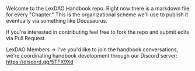 Welcome to the LexDAO Handbook repo. Right now there is a markdown file for every "Chapter." This is the organizational scheme we'll use to publish it eventually via something like Docusaurus.

If you're interested in contributing feel free to fork the repo and submit edits via Pull Request.

LexDAO Members -> I've you'd like to join the handbook conversations, we're coordinating handbook development through our Discord server: https://discord.gg/5TFX9Xd
